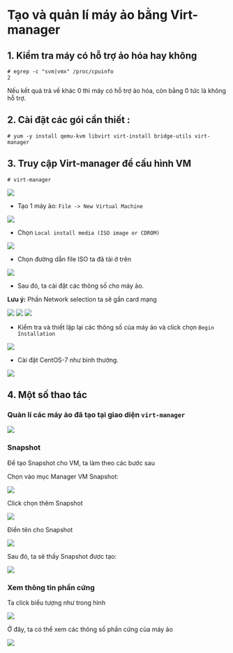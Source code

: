 # Tạo và quản lí máy ảo bằng Virt-manager


## 1. Kiểm tra máy có hỗ trợ ảo hóa hay không
```
# egrep -c "svm|vmx" /proc/cpuinfo
2
```

Nếu kết quả trả về khác 0 thì máy có hỗ trợ ảo hóa, còn bằng 0 tức là không hỗ trợ. 


## 2. Cài đặt các gói cần thiết :
```
# yum -y install qemu-kvm libvirt virt-install bridge-utils virt-manager
```


## 3. Truy cập Virt-manager để cấu hình VM
```
# virt-manager
```

<img src ="..\images\Screenshot_3.png">

- Tạo 1 máy ảo: `File -> New Virtual Machine`

<img src = "..\images\Screenshot_4.png">

- Chọn `Local install media (ISO image or CDROM)`

<img src = "..\images\Screenshot_5.png">

- Chọn đường dẫn file ISO ta đã tải ở trên

<img src = "..\images\Screenshot_6.png">

- Sau đó, ta cài đặt các thông số cho máy ảo.

**Lưu ý:** Phần Network selection ta sẽ gắn card mạng

<img src ="..\images\Screenshot_7.png">
<img src ="..\images\Screenshot_8.png">
<img src ="..\images\Screenshot_9.png">

- Kiểm tra và thiết lập lại các thông số của máy ảo và click chọn `Begin Installation`

<img src ="..\images\Screenshot_10.png">

- Cài đặt CentOS-7 như bình thường.

<img src ="..\images\Screenshot_11.png">


## 4. Một số thao tác
### Quản lí các máy ảo đã tạo tại giao diện `virt-manager`

<img src ="..\images\Screenshot_52.png">

### Snapshot
Để tạo Snapshot cho VM, ta làm theo các bước sau

Chọn vào mục Manager VM Snapshot:

<img src ="..\images\Screenshot_53.png">

Click chọn thêm Snapshot

<img src ="..\images\Screenshot_54.png">

Điền tên cho Snapshot

<img src ="..\images\Screenshot_55.png">

Sau đó, ta sẽ thấy Snapshot được tạo:

<img src ="..\images\Screenshot_56.png">

### Xem thông tin phần cứng
Ta click biểu tượng như trong hình

<img src = "..\images\Screenshot_57.png">

Ở đây, ta có thể xem các thông số phần cứng của máy ảo

<img src=  "..\images\Screenshot_58.png">